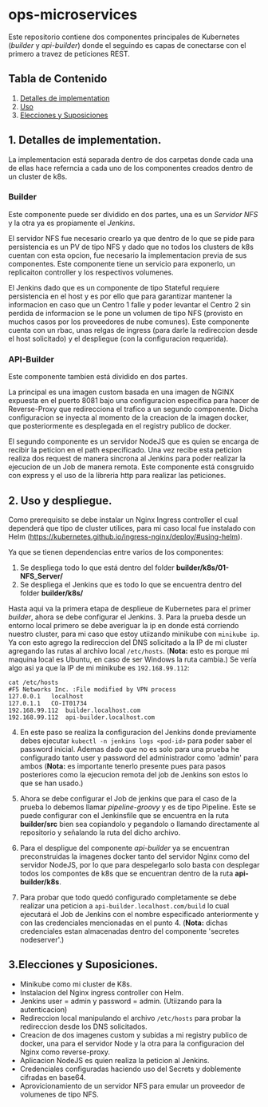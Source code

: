 # ops-microservices

Este repositorio contiene dos componentes principales de Kubernetes (*builder* y *api-builder*) donde el seguindo es capas de conectarse con el primero a travez de peticiones REST.

## Tabla de Contenido

   1. [Detalles de implementation](#1-implementation-details)
   2. [Uso](#2-usage)
   3. [Elecciones y Suposiciones](#3-some-choices-and-assumptions)

## 1. Detalles de implementation.

La implementacion está separada dentro de dos carpetas donde cada una de ellas hace referncia a cada uno de los componentes creados dentro de un cluster de k8s.

### Builder
Este componente puede ser dividido en dos partes, una es un *Servidor NFS* y la otra ya es propiamente el *Jenkins*. 

El servidor NFS fue necesario crearlo ya que dentro de lo que se pide para persistencia es un PV de tipo NFS y dado que no todos los clusters de k8s cuentan con esta opcion, fue necesario la implementacion previa de sus componentes. Este componente tiene un servicio para exponerlo, un replicaiton controller y los respectivos volumenes.

El Jenkins dado que es un componente de tipo Stateful requiere persistencia en el host y es por ello que para garantizar mantener la informacion en caso que un Centro 1 falle y poder levantar el Centro 2 sin perdida de informacion se le pone un volumen de tipo NFS (provisto en muchos casos por los proveedores de nube comunes). Este componente cuenta con un rbac, unas relgas de ingress (para darle la redireccion desde el host solicitado) y el despliegue (con la configuracion requerida).

### API-Builder
Este componente tambien está dividido en dos partes.

La principal es una imagen custom basada en una imagen de NGINX expuesta en el puerto 8081 bajo una configuracion especifica para hacer de Reverse-Proxy que redirecciona el trafico a un segundo componente. Dicha configuracion se inyecta al momento de la creacion de la imagen docker, que posteriormente es desplegada en el registry publico de docker.

El segundo componente es un servidor NodeJS que es quien se encarga de recibir la peticion en el path especificado. Una vez recibe esta peticion realiza dos request de manera sincrona al Jenkins para poder realizar la ejecucion de un Job de manera remota. Este componente está consgruido con express y el uso de la libreria http para realizar las peticiones.

## 2. Uso y despliegue.

Como prerequisito se debe instalar un Nginx Ingress controller el cual dependerá que tipo de cluster utilices, para mi caso local fue instalado con Helm (https://kubernetes.github.io/ingress-nginx/deploy/#using-helm). 

Ya que se tienen dependencias entre varios de los componentes:
1. Se despliega todo lo que está dentro del folder **builder/k8s/01-NFS_Server/**
2. Se despliega el Jenkins que es todo lo que se encuentra dentro del folder **builder/k8s/**

Hasta aqui va la primera etapa de desplieue de Kubernetes para el primer *builder*, ahora se debe configurar el Jenkins.
3. Para la prueba desde un entorno local primero se debe averiguar la ip en donde está corriendo nuestro cluster, para mi caso que estoy utiizando minikube con `minikube ip`. Ya con esto agrego la redireccion del DNS solicitado a la IP de mi cluster agregando las rutas al archivo local `/etc/hosts`. (**Nota:** esto es porque mi maquina local es Ubuntu, en caso de ser Windows la ruta cambia.)
Se vería algo asi ya que la IP de mi minikube es `192.168.99.112`:
```
cat /etc/hosts
#F5 Networks Inc. :File modified by VPN process
127.0.0.1	localhost
127.0.1.1	CO-IT01734
192.168.99.112  builder.localhost.com
192.168.99.112  api-builder.localhost.com
```

4. En este paso se realiza la configuracion del Jenkins donde previamente debes ejecutar `kubectl -n jenkins logs <pod-id>` para poder saber el password inicial. Ademas dado que no es solo para una prueba he configurado tanto user y password del administrador como 'admin' para ambos (**Nota:** es importante tenerlo presente pues para pasos posteriores como la ejecucion remota del job de Jenkins son estos lo que se han usado.)

5. Ahora se debe configurar el Job de jenkins que para el caso de la prueba lo debemos llamar *pipeline-groovy* y es de tipo Pipeline. Este se puede configurar con el Jenkinsfile que se encuentra en la ruta **builder/src** bien sea copiandolo y pegandolo o llamando directamente al repositorio y señalando la ruta del dicho archivo.

6. Para el despligue del componente *api-builder* ya se encuentran preconstruidas la imagenes docker tanto del servidor Nginx como del servidor NodeJS, por lo que para despelegarlo solo basta con desplegar todos los compontes de k8s que se encuentran dentro de la ruta **api-builder/k8s**. 

7. Para probar que todo quedó configurado completamente se debe realizar una peticion a `api-builder.localhost.com/build` lo cual ejecutará el Job de Jenkins con el nombre especificado anteriormente y con las credenciales mencionadas en el punto 4. (**Nota:** dichas credenciales estan almacenadas dentro del componente 'secretes nodeserver'.)


## 3.Elecciones y Suposiciones.

- Minikube como mi cluster de K8s.
- Instalacion del Nginx ingress controller con Helm.
- Jenkins user = admin y password = admin. (Utiizando para la autenticacion)
- Redireccion local manipulando el archivo `/etc/hosts` para probar la redireccion desde los DNS solicitados.
- Creacion de dos imagenes custom y subidas a mi registry publico de docker, una para el servidor Node y la otra para la configuracion del Nginx como reverse-proxy.
- Aplicacion NodeJS es quien realiza la peticion al Jenkins.
- Credenciales configuradas haciendo uso del Secrets y doblemente cifradas en base64.
- Aprovicionamiento de un servidor NFS para emular un proveedor de volumenes de tipo NFS.